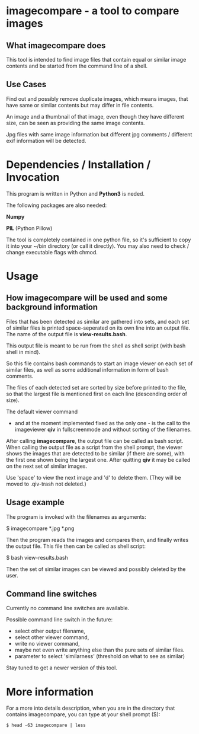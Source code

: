 # imagecompare - a tool to compare images

## What imagecompare does

This tool is intended to find image files that contain equal or similar image contents
and be started from the command line of a shell.

## Use Cases

Find out and possibly remove duplicate images, which means images, that have same or
similar contents but may differ in file contents.

An image and a thumbnail of that image, even though they have different size,
can be seen as providing the same image contents.

Jpg files with same image information but different jpg comments / different exif information
will be detected.


# Dependencies / Installation / Invocation

This program is written in Python and **Python3** is neded.

The following packages are also needed:

**Numpy**

**PIL** (Python Pillow)

The tool is completely contained in one python file, so it's sufficient to
copy it into your ~/bin directory (or call it directly).
You may also need to check / change executable flags with chmod.


# Usage

## How imagecompare will be used and some background information

Files that has been detected as similar are gathered into sets, and each set of similar
files is printed space-seperated on its own line into an output file.
The name of the output file is **view-results.bash**.

This output file is meant to be run from the shell as shell script (with bash shell in mind).

So this file contains bash commands to start an image viewer on each set of similar files,
as well as some additional information in form of bash comments.

The files of each detected set are sorted by size before printed to the file,
so that the largest file is mentioned first on each line (descending order of size).

The default viewer command
- and at the moment implemented fixed as the only one -
is the call to the imageviewer **qiv** in fullscreenmode
and without sorting of the filenames.

After calling **imagecompare**, the output file can be called as
bash script.
When calling the output file as a script from the shell prompt,
the viewer shows the images that are detected to be similar (if there are some),
with the first one shown being the largest one.
After quitting **qiv** it may be called on the next set of similar images.

Use 'space' to view the next image and 'd' to delete them.
(They will be moved to .qiv-trash not deleted.)



## Usage example


The program is invoked with the filenames as arguments:

$ imagecompare \*.jpg \*.png

Then the program reads the images and compares them,
and finally writes the output file.
This file then can be called as shell script:

$ bash view-results.bash

Then the set of similar images can be viewed and possibly deleted by the user.


## Command line switches

Currently no command line switches are available.

Possible command line switch in the future:

- select other output filename,
- select other viewer command,
- write no viewer command,
- maybe not even write anything else than the pure sets of similar files.
- parameter to select 'similarness' (threshold on what to see as similar)

Stay tuned to get a newer version of this tool.


# More information

For a more into details description, when you are in the directory that contains
imagecompare, you can type at your shell prompt ($):

    $ head -63 imagecompare | less


